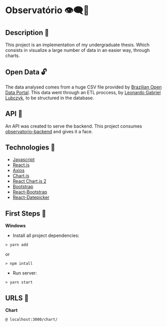 # Observatório 👁‍🗨🎲

## Description 📜
This project is an implementation of my undergraduate thesis.
Which consists in visualize a large number of data in an easier way, through charts.

## Open Data 🔓
The data analysed comes from a huge CSV file provided by [Brazilian Open Data Portal](http://www.dados.gov.br). This data went through an ETL proccess, by [Leonardo Gabriel Lubczyk](https://github.com/kyrosx/observatorio_etl), to be structured in the database.

## API 💾
An API was created to serve the backend. This project consumes [observatorio-backend](https://github.com/oxyps/observatorio-backend) and gives it a face.

## Technologies 🧰
  - [Javascript](https://developer.mozilla.org/en-US/docs/Web/JavaScript)
  - [React.js](https://reactjs.org/docs/getting-started.html)
  - [Axios](https://github.com/axios/axios)
  - [Chart.js](https://www.chartjs.org/docs/latest/)
  - [React Chart.js 2](https://github.com/jerairrest/react-chartjs-2)
  - [Bootstrap](https://getbootstrap.com/docs/4.5/getting-started/introduction/)
  - [React-Bootstrap](https://react-bootstrap.github.io)
  - [React-Datepicker](https://reactdatepicker.com)

## First Steps 🧭

**Windows**
- Install all project dependencies:
``` shell
> yarn add
```
or
```
> npm intall
```

- Run server:
``` shell
> yarn start
```

## URLS 📁

**Chart**
``` browser
@ localhost:3000/chart/
```

